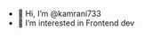 - 👋 Hi, I’m @kamrani733
- 👀 I’m interested in Frontend dev
<!---
kamrani733/kamrani733 is a ✨ special ✨ repository because its `README.md` (this file) appears on your GitHub profile.
You can click the Preview link to take a look at your changes.
--->
